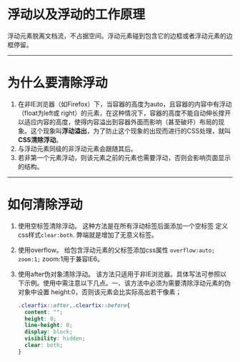 # 浮动以及浮动的工作原理
浮动元素脱离文档流，不占据空间。浮动元素碰到包含它的边框或者浮动元素的边框停留。

---

# 为什么要清除浮动

1. 在非IE浏览器（如Firefox）下，当容器的高度为auto，且容器的内容中有浮动（float为left或 right）的元素，在这种情况下，容器的高度不能自动伸长撑开以适应内容的高度，使得内容溢出到容器外面而影响（甚至破坏）布局的现象。这个现象叫**浮动溢出**，为了防止这个现象的出现而进行的CSS处理，就叫**CSS清除浮动**。
2. 与浮动元素同级的非浮动元素会跟随其后。
3. 若非第一个元素浮动，则该元素之前的元素也需要浮动，否则会影响页面显示的结构。

---

# 如何清除浮动
1. 使用空标签清除浮动。
    这种方法是在所有浮动标签后面添加一个空标签 定义 css样式`clear:both`. 弊端就是增加了无意义标签。

2. 使用overflow。
    给包含浮动元素的父标签添加css属性 `overflow:auto; zoom:1;` zoom:1用于兼容IE6。

3. 使用after伪对象清除浮动。
    该方法只适用于非IE浏览器。具体写法可参照以下示例。使用中需注意以下几点。一、该方法中必须为需要清除浮动元素的伪对象中设置 height:0，否则该元素会比实际高出若干像素；
    ```css
    .clearfix::after,.clearfix::before{
      content: "";
      height: 0;
      line-height: 0;
      display: block;
      visibility: hidden;
      clear: both;
    }
    ```